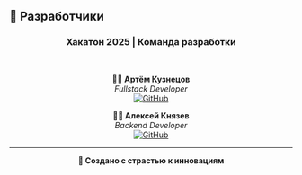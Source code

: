 ## 🎯 Разработчики

<div align="center">

### **Хакатон 2025 | Команда разработки**

<br>

**👨‍💻 Артём Кузнецов**  
*Fullstack Developer*  
[![GitHub](https://img.shields.io/badge/GitHub-@username1-181717?style=flat&logo=github)](https://github.com/username1)

**👨‍💻 Алексей Князев**  
*Backend Developer*  
[![GitHub](https://img.shields.io/badge/GitHub-@username2-181717?style=flat&logo=github)](https://github.com/username2)

---

**🚀 Создано с страстью к инновациям**

</div>